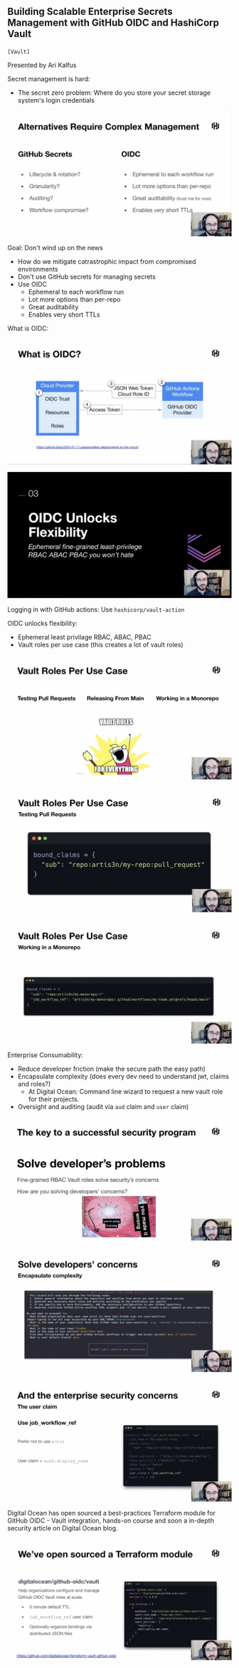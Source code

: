 ## Building Scalable Enterprise Secrets Management with GitHub OIDC and HashiCorp Vault

`[Vault]`

Presented by Ari Kalfus

Secret management is hard:
* The secret zero problem: Where do you store your secret storage system's login credentials

![](./reference/Enterprise_Secrets_Management/1.png)

Goal: Don't wind up on the news
* How do we mitigate catrastrophic impact from compromised environments
* Don't use GitHub secrets for managing secrets
* Use OIDC
  * Ephemeral to each workflow run
  * Lot more options than per-repo
  * Great auditability
  * Enables very short TTLs

What is OIDC:

![](./reference/Enterprise_Secrets_Management/2.png)

![](./reference/Enterprise_Secrets_Management/3.png)
  
Logging in with GitHub actions: Use `hashicorp/vault-action`

OIDC unlocks flexibility:
* Ephemeral least privilage RBAC, ABAC, PBAC
* Vault roles per use case (this creates a lot of vault roles)

![](./reference/Enterprise_Secrets_Management/4.png)

![](./reference/Enterprise_Secrets_Management/5.png)

![](./reference/Enterprise_Secrets_Management/6.png)

Enterprise Consumability:
* Reduce developer friction (make the secure path the easy path)
* Encapsulate complexity (does every dev need to understand jwt, claims and roles?)
  * At Digital Ocean: Command line wizard to request a new vault role for their projects.
* Oversight and auditing (audit via `aud` claim and `user` claim)

![](./reference/Enterprise_Secrets_Management/7.png)

![](./reference/Enterprise_Secrets_Management/8.png)

![](./reference/Enterprise_Secrets_Management/9.png)

Digital Ocean has open sourced a best-practices Terraform module for GitHub OIDC - Vault integration, hands-on course and soon a in-depth security article on Digital Ocean blog.


![](./reference/Enterprise_Secrets_Management/11.png)
